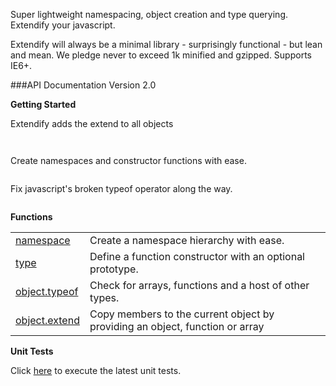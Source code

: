Super lightweight namespacing, object creation and type querying. Extendify your javascript. 

Extendify will always be a minimal library - surprisingly functional - but lean and mean. We pledge never to exceed 1k minified and gzipped. Supports IE6+.

###API Documentation Version 2.0

**Getting Started**

Extendify adds the extend to all objects

```javascript



```

Create namespaces and constructor functions with ease. 

```javascript


```

Fix javascript's broken typeof operator along the way.

```javascript


```

**Functions**

<table>
<tbody>
<tr><td><a href="../../wiki/namespace/">namespace</a></td><td>Create a namespace hierarchy with ease.</td></tr>
<tr><td><a href="../../wiki/type/">type</a></td><td>Define a function constructor with an optional prototype.</td></tr>
<tr><td><a href="../../wiki/typeof/">object.typeof</a></td><td>Check for arrays, functions and a host of other types.</td></tr>
<tr><td><a href="../../wiki/extend/">object.extend</a></td><td>Copy members to the current object by providing an object, function or array </td></tr>
</tbody>
</table>


**Unit Tests**

Click <a href="http://jameswestgate.github.com/extendify/test/" target="_blank">here</a> to execute the latest unit tests.
